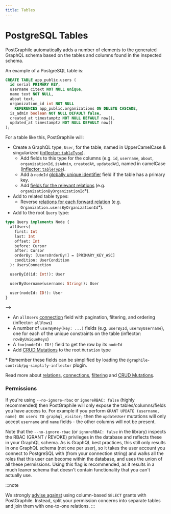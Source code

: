 ```yaml
---
title: Tables
---
```


# PostgreSQL Tables

PostGraphile automatically adds a number of elements to the generated GraphQL
schema based on the tables and columns found in the inspected schema.

An example of a PostgreSQL table is:

```sql
CREATE TABLE app_public.users (
  id serial PRIMARY KEY,
  username citext NOT NULL unique,
  name text NOT NULL,
  about text,
  organization_id int NOT NULL
    REFERENCES app_public.organizations ON DELETE CASCADE,
  is_admin boolean NOT NULL DEFAULT false,
  created_at timestamptz NOT NULL DEFAULT now(),
  updated_at timestamptz NOT NULL DEFAULT now()
);
```

For a table like this, PostGraphile will:

- Create a GraphQL type, `User`, for the table, named in UpperCamelCase &
  singularized
  ([inflector: `tableType`](https://github.com/graphile/graphile-engine/blob/f332cb11fc32c7b50428c8d19d88121ead00d95d/packages/graphile-build-pg/src/plugins/PgBasicsPlugin.js#L485-L487)).
  - Add fields to this type for the columns (e.g. `id`, `username`, `about`,
    `organizationId`, `isAdmin`, `createdAt`, `updatedAt`), named in camelCase
    ([inflector: `tableType`](https://github.com/graphile/graphile-engine/blob/f332cb11fc32c7b50428c8d19d88121ead00d95d/packages/graphile-build-pg/src/plugins/PgBasicsPlugin.js#L488-L490)).
  - Add a `nodeId` [globally unique identifier](./node-id) field if the table
    has a primary key.
  - Add [fields for the relevant relations](./relations) (e.g.
    `organizationByOrganizationId`\*).
- Add to related table types:
  - Reverse [relations for each forward relation](./relations) (e.g.
    `Organization.usersByOrganizationId`\*).
- Add to the root `Query` type:

```graphql
type Query implements Node {
  allUsers(
    first: Int
    last: Int
    offset: Int
    before: Cursor
    after: Cursor
    orderBy: [UsersOrderBy!] = [PRIMARY_KEY_ASC]
    condition: UserCondition
  ): UsersConnection

  userById(id: Int!): User

  userByUsername(username: String!): User

  user(nodeId: ID!): User
}
```

-->

- An `allUsers` [connection](./connections) field with pagination, filtering,
  and ordering (inflector: `allRows`)
- A number of `userByKey(key: ...)` fields (e.g. `userById`, `userByUsername`),
  one for each of the unique constraints on the table (inflector:
  `rowByUniqueKeys`)
- A `foo(nodeId: ID!)` field to get the row by its `nodeId`
- Add [CRUD Mutations](./crud-mutations) to the root `Mutation` type

\* Remember these fields can be simplified by loading the
`@graphile-contrib/pg-simplify-inflector` plugin.

Read more about [relations](./relations), [connections](./connections),
[filtering](./filtering) and [CRUD Mutations](./crud-mutations).

### Permissions

If you're using `--no-ignore-rbac` or `ignoreRBAC: false` (highly recommended)
then PostGraphile will only expose the tables/columns/fields you have access to.
For example if you perform
`GRANT UPDATE (username, name) ON users TO graphql_visitor;` then the
`updateUser` mutations will only accept `username` and `name` fields - the other
columns will not be present.

Note that the `--no-ignore-rbac` (or `ignoreRBAC: false` in the library)
inspects the RBAC (GRANT / REVOKE) privileges in the database and reflects these
in your GraphQL schema. As is GraphQL best practices, this still only results in
one GraphQL schema (not one per user), so it takes the user account you connect
to PostgreSQL with (from your connection string) and walks all the roles that
this user can become within the database, and uses the union of all these
permissions. Using this flag is recommended, as it results in a much leaner
schema that doesn't contain functionality that you can't actually use.

:::note

We strongly [advise against](./requirements) using column-based
`SELECT` grants with PostGraphile. Instead, split your permission concerns into separate tables and join them with one-to-one relations.
:::
